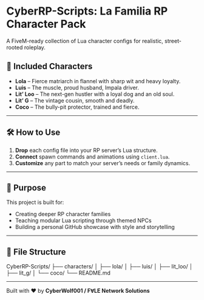 # CyberRP-Scripts: La Familia RP Character Pack

A FiveM-ready collection of Lua character configs for realistic, street-rooted roleplay.

## 🔹 Included Characters

- **Lola** – Fierce matriarch in flannel with sharp wit and heavy loyalty.
- **Luis** – The muscle, proud husband, Impala driver.
- **Lit’ Loo** – The next-gen hustler with a loyal dog and an old soul.
- **Lit’ G** – The vintage cousin, smooth and deadly.
- **Coco** – The bully-pit protector, trained and fierce.

---

## 🛠️ How to Use

1. **Drop** each config file into your RP server’s Lua structure.
2. **Connect** spawn commands and animations using `client.lua`.
3. **Customize** any part to match your server’s needs or family dynamics.

---

## 🎯 Purpose

This project is built for:
- Creating deeper RP character families
- Teaching modular Lua scripting through themed NPCs
- Building a personal GitHub showcase with style and storytelling

---

## 📁 File Structure

CyberRP-Scripts/
├── characters/
│ ├── lola/
│ ├── luis/
│ ├── lit_loo/
│ ├── lit_g/
│ └── coco/
└── README.md


---

Built with ❤️ by **CyberWolf001 / FⱯLE Network Solutions**
